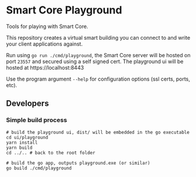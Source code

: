 # Smart Core Playground

Tools for playing with Smart Core.

This repository creates a virtual smart building you can connect to and write your client applications against.

Run using `go run ./cmd/playground`, the Smart Core server will be hosted on port `23557` and secured using a self
signed cert. The playground ui will be hosted at https://localhost:8443

Use the program argument `--help` for configuration options (ssl certs, ports, etc).

## Developers

### Simple build process

```shell
# build the playground ui, dist/ will be embedded in the go executable
cd ui/playground
yarn install
yarn build
cd ../.. # back to the root folder

# build the go app, outputs playground.exe (or similar)
go build ./cmd/playground
```
